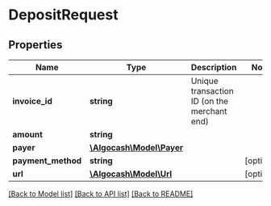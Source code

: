 # DepositRequest

## Properties
Name | Type | Description | Notes
------------ | ------------- | ------------- | -------------
**invoice_id** | **string** | Unique transaction ID (on the merchant end) | 
**amount** | **string** |  | 
**payer** | [**\Algocash\Model\Payer**](Payer.md) |  | 
**payment_method** | **string** |  | [optional] 
**url** | [**\Algocash\Model\Url**](Url.md) |  | [optional] 

[[Back to Model list]](../../README.md#documentation-for-models) [[Back to API list]](../../README.md#documentation-for-api-endpoints) [[Back to README]](../../README.md)

